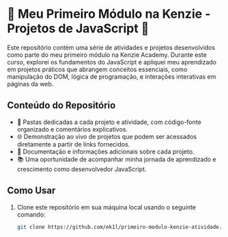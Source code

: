 # 🚀 Meu Primeiro Módulo na Kenzie - Projetos de JavaScript 🚀

Este repositório contém uma série de atividades e projetos desenvolvidos como parte do meu primeiro módulo na Kenzie Academy. Durante este curso, explorei os fundamentos do JavaScript e apliquei meu aprendizado em projetos práticos que abrangem conceitos essenciais, como manipulação do DOM, lógica de programação, e interações interativas em páginas da web.

## Conteúdo do Repositório

- 📂 Pastas dedicadas a cada projeto e atividade, com código-fonte organizado e comentários explicativos.
- 🌐 Demonstração ao vivo de projetos que podem ser acessados diretamente a partir de links fornecidos.
- 📖 Documentação e informações adicionais sobre cada projeto.
- 📚 Uma oportunidade de acompanhar minha jornada de aprendizado e crescimento como desenvolvedor JavaScript.

## Como Usar

1. Clone este repositório em sua máquina local usando o seguinte comando:

   ```bash
   git clone https://github.com/ek1l/primeiro-modulo-kenzie-atividade.git
   ```

